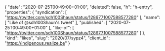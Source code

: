 {
  "date": "2020-07-25T00:49:00+01:00",
  "deleted": false,
  "h": "h-entry",
  "properties": {
    "syndication": [
      "https://twitter.com/sdh100Shaun/status/1286771007588577280"
    ],
    "name": [
      "Like of @sdh100Shaun's tweet"
    ],
    "published": [
      "2020-07-25T00:49:00+01:00"
    ],
    "like-of": [
      "https://twitter.com/sdh100Shaun/status/1286771007588577280"
    ]
  },
  "kind": "likes",
  "slug": "2020/07/sypz4",
  "client_id": "https://indigenous.realize.be"
}
